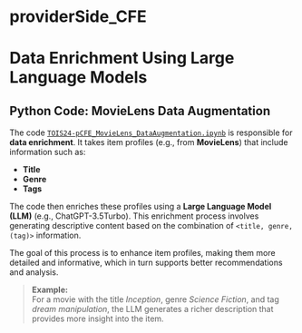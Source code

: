 # providerSide_CFE

# Data Enrichment Using Large Language Models

## Python Code: MovieLens Data Augmentation

The code [`TOIS24-pCFE_MovieLens_DataAugmentation.ipynb`](https://drive.google.com/file/d/1ycek-02Mr2g2epkMF8nRcAFhd2_D48Aq/view?usp=sharing) is responsible for **data enrichment**. It takes item profiles (e.g., from **MovieLens**) that include information such as:

- **Title**
- **Genre**
- **Tags**

The code then enriches these profiles using a **Large Language Model (LLM)** (e.g., ChatGPT-3.5Turbo). This enrichment process involves generating descriptive content based on the combination of `<title, genre, (tag)>` information.

The goal of this process is to enhance item profiles, making them more detailed and informative, which in turn supports better recommendations and analysis.

> **Example:**  
> For a movie with the title *Inception*, genre *Science Fiction*, and tag *dream manipulation*, the LLM generates a richer description that provides more insight into the item.

